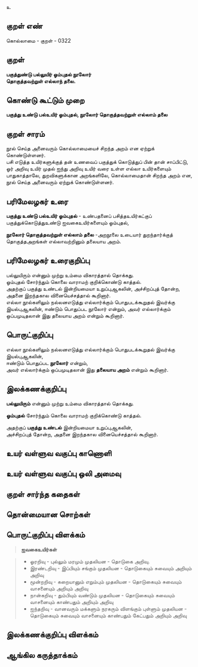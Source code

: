 உ

## குறள் எண் 

கொல்லாமை - குறள் - 0322  

## குறள் 

**பகுத்துண்டு பல்லுயிர் ஓம்புதல் நூலோர்  
தொகுத்தவற்றுள் எல்லாந் தலை.**

## கொண்டு கூட்டும் முறை

**பகுத்து உண்டு பல்உயிர் ஓம்புதல், நூலோர் தொகுத்தவற்றுள் எல்லாம் தலை** 

## குறள் சாரம் 
நூல் செய்த அனைவரும் கொல்லாமையைச் சிறந்த அறம் என ஏற்றுக் கொண்டுள்ளனர்.  
பசி எடுத்த உயிர்களுக்குத் தன் உணவைப் பகுத்துக் கொடுத்துப் பின் தான் சாப்பிட்டு, ஓர் அறிவு உயிர் முதல் ஐந்து அறிவு உயிர் வரை உள்ள எல்லா உயிர்களையும் பாதுகாத்தாலே, துறவிகளுக்கான அறங்களிலே, கொல்லாமைதான் சிறந்த அறம் என, நூல் செய்த அனைவரும் ஏற்றுக்  கொண்டுள்ளனர்.  

## பரிமேலழகர் உரை

**பகுத்து உண்டு பல்உயிர் ஓம்புதல்** - உண்பதனைப் பசித்தஉயிர்கட்குப் பகுத்துக்கொடுத்துஉண்டு ஐவகைஉயிர்களையும் ஓம்புதல்,   

**நூலோர் தொகுத்தவற்றுள் எல்லாம் தலை** -அறநூலை உடையார் துறந்தார்க்குத் தொகுத்தஅறங்கள் எல்லாவற்றினும் தலையாய அறம். 

## பரிமேலழகர் உரைகுறிப்பு   

பல்லுயிரும் என்னும் முற்று உம்மை விகாரத்தால் தொக்கது.   
ஓம்புதல் சோர்ந்தும் கொலை வாராமற் குறிக்கொண்டு காத்தல்.   
அதற்குப் பகுத்து உண்டல் இன்றியமையா உறுப்புஆகலின், அச்சிறப்புத் தோன்ற, அதனை இறந்தகால வினையெச்சத்தால் கூறினார்.  
எல்லா நூல்களிலும் நல்லனஎடுத்து எல்லார்க்கும் பொதுபடக்கூறுதல் இவர்க்கு இயல்புஆகலின், ஈண்டும் பொதுப்பட நூலோர் என்றும், அவர் எல்லார்க்கும் ஒப்பமுடிதலான் இது தலையாய அறம் என்றும் கூறினார்.    

## பொருட்குறிப்பு 

எல்லா நூல்களிலும் நல்லனஎடுத்து எல்லார்க்கும் பொதுபடக்கூறுதல் இவர்க்கு இயல்புஆகலின்,   
ஈண்டும் பொதுப்பட **நூலோர்** என்றும்,   
அவர் எல்லார்க்கும் ஒப்பமுடிதலான் இது **தலையாய அறம்** என்றும் கூறினார்.    

## இலக்கணக்குறிப்பு  

**பல்லுயிரும்** என்னும் முற்று உம்மை விகாரத்தால் தொக்கது.   


**ஓம்புதல்** சோர்ந்தும் கொலை வாராமற் குறிக்கொண்டு காத்தல்.   

அதற்குப் **பகுத்து உண்டல்** இன்றியமையா உறுப்புஆகலின்,   
அச்சிறப்புத் தோன்ற, அதனை இறந்தகால வினையெச்சத்தால் கூறினார். 

## உயர் வள்ளுவ வகுப்பு காணொளி


## உயர் வள்ளுவ வகுப்பு ஒலி அமைவு 

 
## குறள் சார்ந்த கதைகள் 


## தொன்மையான சொற்கள்


## பொருட்குறிப்பு விளக்கம்

>**ஐவகைஉயிர்கள்**      

>* ஓரறிவு - புல்லும் மரமும் முதலியன - தொடுகை அறிவு.  
>* இரண்டறிவு - இப்பியும் சங்கும் முதலியன - தொடுகையும் சுவையும் அறியும் அறிவு    
>* மூன்றறிவு - கறையானும் எறும்பும் முதலியன - தொடுகையும் சுவையும் வாசனையும் அறியும் அறிவு
>* நான்கறிவு - தும்பியும் வண்டும் முதலியன - தொடுகையும் சுவையும் வாசனையும் காண்பதும் அறியும் அறிவு  
>* ஐந்தறிவு - வானவரும் மக்களும் நரகரும் விளங்கும் புள்ளும் முதலியன -  தொடுகையும் சுவையும் வாசனையும் காண்பதும் கேட்பதும் அறியும் அறிவு  

## இலக்கணக்குறிப்பு விளக்கம்


## ஆங்கில கருத்தாக்கம் 



